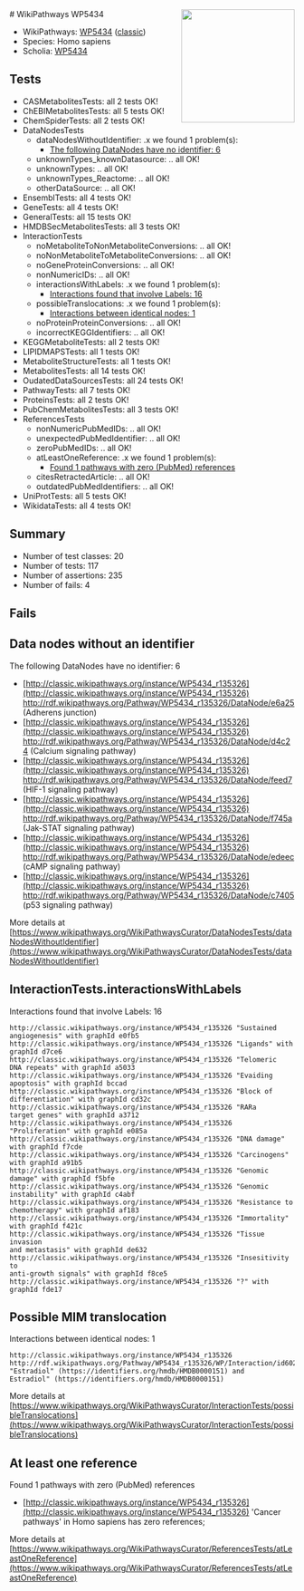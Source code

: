 <img style="float: right; width: 200px" src="https://upload.wikimedia.org/wikipedia/commons/thumb/8/83/Wplogo_with_text_500.png/640px-Wplogo_with_text_500.png" />
# WikiPathways WP5434

* WikiPathways: [WP5434](https://wikipathways.org/pathways/WP5434) ([classic](https://classic.wikipathways.org/instance/WP5434))
* Species: Homo sapiens
* Scholia: [WP5434](https://scholia.toolforge.org/wikipathways/WP5434)
## Tests
* CASMetabolitesTests: all 2 tests OK!
* ChEBIMetabolitesTests: all 5 tests OK!
* ChemSpiderTests: all 2 tests OK!
* DataNodesTests
    * dataNodesWithoutIdentifier: .x we found 1 problem(s):
        * [The following DataNodes have no identifier: 6](#d2d32fa5)
    * unknownTypes_knownDatasource: .. all OK!
    * unknownTypes: .. all OK!
    * unknownTypes_Reactome: .. all OK!
    * otherDataSource: .. all OK!
* EnsemblTests: all 4 tests OK!
* GeneTests: all 4 tests OK!
* GeneralTests: all 15 tests OK!
* HMDBSecMetabolitesTests: all 3 tests OK!
* InteractionTests
    * noMetaboliteToNonMetaboliteConversions: .. all OK!
    * noNonMetaboliteToMetaboliteConversions: .. all OK!
    * noGeneProteinConversions: .. all OK!
    * nonNumericIDs: .. all OK!
    * interactionsWithLabels: .x we found 1 problem(s):
        * [Interactions found that involve Labels: 16](#fe97a8be)
    * possibleTranslocations: .x we found 1 problem(s):
        * [Interactions between identical nodes: 1](#1c118206)
    * noProteinProteinConversions: .. all OK!
    * incorrectKEGGIdentifiers: .. all OK!
* KEGGMetaboliteTests: all 2 tests OK!
* LIPIDMAPSTests: all 1 tests OK!
* MetaboliteStructureTests: all 1 tests OK!
* MetabolitesTests: all 14 tests OK!
* OudatedDataSourcesTests: all 24 tests OK!
* PathwayTests: all 7 tests OK!
* ProteinsTests: all 2 tests OK!
* PubChemMetabolitesTests: all 3 tests OK!
* ReferencesTests
    * nonNumericPubMedIDs: .. all OK!
    * unexpectedPubMedIdentifier: .. all OK!
    * zeroPubMedIDs: .. all OK!
    * atLeastOneReference: .x we found 1 problem(s):
        * [Found 1 pathways with zero (PubMed) references](#d0a459f0)
    * citesRetractedArticle: .. all OK!
    * outdatedPubMedIdentifiers: .. all OK!
* UniProtTests: all 5 tests OK!
* WikidataTests: all 4 tests OK!


## Summary

* Number of test classes: 20
* Number of tests: 117
* Number of assertions: 235
* Number of fails: 4

## Fails

<a name="d2d32fa5" />

## Data nodes without an identifier

The following DataNodes have no identifier: 6

* [http://classic.wikipathways.org/instance/WP5434_r135326](http://classic.wikipathways.org/instance/WP5434_r135326) http://rdf.wikipathways.org/Pathway/WP5434_r135326/DataNode/e6a25 (Adherens junction)
* [http://classic.wikipathways.org/instance/WP5434_r135326](http://classic.wikipathways.org/instance/WP5434_r135326) http://rdf.wikipathways.org/Pathway/WP5434_r135326/DataNode/d4c24 (Calcium signaling
pathway)
* [http://classic.wikipathways.org/instance/WP5434_r135326](http://classic.wikipathways.org/instance/WP5434_r135326) http://rdf.wikipathways.org/Pathway/WP5434_r135326/DataNode/feed7 (HIF-1 signaling
pathway)
* [http://classic.wikipathways.org/instance/WP5434_r135326](http://classic.wikipathways.org/instance/WP5434_r135326) http://rdf.wikipathways.org/Pathway/WP5434_r135326/DataNode/f745a (Jak-STAT 
signaling pathway)
* [http://classic.wikipathways.org/instance/WP5434_r135326](http://classic.wikipathways.org/instance/WP5434_r135326) http://rdf.wikipathways.org/Pathway/WP5434_r135326/DataNode/edeec (cAMP signaling
pathway)
* [http://classic.wikipathways.org/instance/WP5434_r135326](http://classic.wikipathways.org/instance/WP5434_r135326) http://rdf.wikipathways.org/Pathway/WP5434_r135326/DataNode/c7405 (p53 signaling
pathway)


More details at [https://www.wikipathways.org/WikiPathwaysCurator/DataNodesTests/dataNodesWithoutIdentifier](https://www.wikipathways.org/WikiPathwaysCurator/DataNodesTests/dataNodesWithoutIdentifier)

<a name="fe97a8be" />

## InteractionTests.interactionsWithLabels

Interactions found that involve Labels: 16
```
http://classic.wikipathways.org/instance/WP5434_r135326 "Sustained
angiogenesis" with graphId e0fb5
http://classic.wikipathways.org/instance/WP5434_r135326 "Ligands" with graphId d7ce6
http://classic.wikipathways.org/instance/WP5434_r135326 "Telomeric 
DNA repeats" with graphId a5033
http://classic.wikipathways.org/instance/WP5434_r135326 "Evaiding 
apoptosis" with graphId bccad
http://classic.wikipathways.org/instance/WP5434_r135326 "Block of
differentiation" with graphId cd32c
http://classic.wikipathways.org/instance/WP5434_r135326 "RARa
target genes" with graphId a3712
http://classic.wikipathways.org/instance/WP5434_r135326 "Proliferation" with graphId e085a
http://classic.wikipathways.org/instance/WP5434_r135326 "DNA damage" with graphId f7cde
http://classic.wikipathways.org/instance/WP5434_r135326 "Carcinogens" with graphId a91b5
http://classic.wikipathways.org/instance/WP5434_r135326 "Genomic damage" with graphId f5bfe
http://classic.wikipathways.org/instance/WP5434_r135326 "Genomic instability" with graphId c4abf
http://classic.wikipathways.org/instance/WP5434_r135326 "Resistance to
chemotherapy" with graphId af183
http://classic.wikipathways.org/instance/WP5434_r135326 "Immortality" with graphId f421c
http://classic.wikipathways.org/instance/WP5434_r135326 "Tissue invasion 
and metastasis" with graphId de632
http://classic.wikipathways.org/instance/WP5434_r135326 "Insesitivity to
anti-growth signals" with graphId f8ce5
http://classic.wikipathways.org/instance/WP5434_r135326 "?" with graphId fde17
```

<a name="1c118206" />

## Possible MIM translocation

Interactions between identical nodes: 1
```
http://classic.wikipathways.org/instance/WP5434_r135326 http://rdf.wikipathways.org/Pathway/WP5434_r135326/WP/Interaction/id602ce955 "Estradiol" (https://identifiers.org/hmdb/HMDB0000151) and 
Estradiol" (https://identifiers.org/hmdb/HMDB0000151)
```

More details at [https://www.wikipathways.org/WikiPathwaysCurator/InteractionTests/possibleTranslocations](https://www.wikipathways.org/WikiPathwaysCurator/InteractionTests/possibleTranslocations)

<a name="d0a459f0" />

## At least one reference

Found 1 pathways with zero (PubMed) references

* [http://classic.wikipathways.org/instance/WP5434_r135326](http://classic.wikipathways.org/instance/WP5434_r135326) 'Cancer pathways' in Homo sapiens has zero references; 


More details at [https://www.wikipathways.org/WikiPathwaysCurator/ReferencesTests/atLeastOneReference](https://www.wikipathways.org/WikiPathwaysCurator/ReferencesTests/atLeastOneReference)

